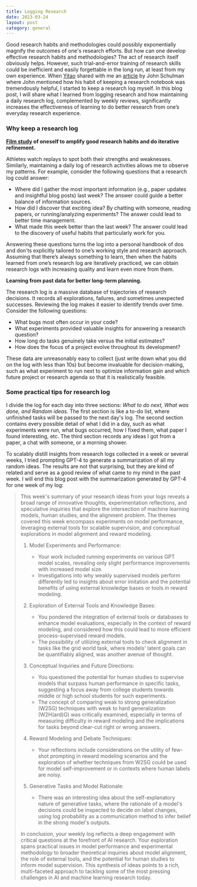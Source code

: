 ```yaml
---
title: Logging Research
date: 2023-03-24
layout: post
category: general
---
```


Good research habits and methodologies could possibly exponentially magnify the outcomes of one's research efforts. But how can one develop effective research habits and methodologies? The act of research itself obviously helps. However, such trial-and-error training of research skills could be inefficient and easily forgettable in the long run, at least from my own experience. When [Yitao](https://yitaoliu17.com) shared with me an [article](http://joschu.net/blog/opinionated-guide-ml-research.html) by John Schulman where John mentioned how his habit of keeping a research notebook was tremendously helpful, I started to keep a research log myself. In this blog post, I will share what I learned from logging research and how maintaining a daily research log, complemented by weekly reviews, significantly increases the effectiveness of learning to do better research from one’s everyday research experience.

### Why keep a research log

**[Film study](https://bounded-regret.ghost.io/film-study/) of oneself to amplify good research habits and do iterative refinement.**

Athletes watch replays to spot both their strengths and weaknesses. Similarly, maintaining a daily log of research activities allows me to observe my patterns. For example, consider the following questions that a research log could answer:

- Where did I gather the most important information (e.g., paper updates and insightful blog posts) last week? The answer could guide a better balance of information sources.
- How did I discover that exciting idea? By chatting with someone, reading papers, or running/analyzing experiments? The answer could lead to better time management.
- What made this week better than the last week? The answer could lead to the discovery of useful habits that particularly work for you.

Answering these questions turns the log into a personal handbook of dos and don'ts explicitly tailored to one’s working style and research approach. Assuming that there’s always something to learn, then when the habits learned from one’s research log are iteratively practiced, we can obtain research logs with increasing quality and learn even more from them.

**Learning from past data for better long-term planning.**

The research log is a massive database of trajectories of research decisions. It records all explorations, failures, and sometimes unexpected successes. Reviewing the log makes it easier to identify trends over time. Consider the following questions:

- What bugs most often occur in your code?
- What experiments provided valuable insights for answering a research question?
- How long do tasks genuinely take versus the initial estimates?
- How does the focus of a project evolve throughout its development?

These data are unreasonably easy to collect (just write down what you did on the log with less than 10s) but become invaluable for decision-making, such as what experiment to run next to optimize information gain and which future project or research agenda so that it is realistically feasible.

### Some practical tips for research log

I divide the log for each day into three sections: *What to do next, What was done, and Random ideas.* The first section is like a to-do list, where unfinished tasks will be passed to the next day's log. The second section contains every possible detail of what I did in a day, such as what experiments were run, what bugs occurred, how I fixed them, what paper I found interesting, etc. The third section records any ideas I got from a paper, a chat with someone, or a morning shower.

To scalably distill insights from research logs collected in a week or several weeks, I tried prompting GPT-4 to generate a summarization of all my random ideas. The results are not that surprising, but they are kind of related and serve as a good review of what came to my mind in the past week. I will end this blog post with the summarization generated by GPT-4 for one week of my log:

> This week's summary of your research ideas from your logs reveals a broad range of innovative thoughts, experimentation reflections, and speculative inquiries that explore the intersection of machine learning models, human studies, and the alignment problem. The themes covered this week encompass experiments on model performance, leveraging external tools for scalable supervision, and conceptual explorations in model alignment and reward modeling.
>
> 1. Model Experiments and Performance:
>
>     
>
>     - Your work included running experiments on various GPT model scales, revealing only slight performance improvements with increased model size.
>     - Investigations into why weakly supervised models perform differently led to insights about error imitation and the potential benefits of using external knowledge bases or tools in reward modeling.
>
> 2. Exploration of External Tools and Knowledge Bases:
>
>     
>
>     - You pondered the integration of external tools or databases to enhance model evaluations, especially in the context of reward modeling, and considered how this could lead to more efficient process-supervised reward models.
>     - The possibility of utilizing external tools to check alignment in tasks like the grid world task, where models' latent goals can be quantifiably aligned, was another avenue of thought.
>
> 3. Conceptual Inquiries and Future Directions:
>
>     
>
>     - You questioned the potential for human studies to supervise models that surpass human performance in specific tasks, suggesting a focus away from college students towards middle or high school students for such experiments.
>     - The concept of comparing weak to strong generalization (W2SG) techniques with weak to hard generalization (W2H(ard)G) was critically examined, especially in terms of measuring difficulty in reward modeling and the implications for tasks beyond clear-cut right or wrong answers.
>
> 4. Reward Modeling and Debate Techniques:
>
>     
>
>     - Your reflections include considerations on the utility of few-shot prompting in reward modeling scenarios and the exploration of whether techniques from W2SG could be used for model self-improvement or in contexts where human labels are noisy.
>
> 5. Generative Tasks and Model Rationale:
>
>     
>
>     - There was an interesting idea about the self-explanatory nature of generative tasks, where the rationale of a model's decisions could be inspected to decide on label changes, using log probability as a communication method to infer belief in the strong model's outputs.
>
> In conclusion, your weekly log reflects a deep engagement with critical questions at the forefront of AI research. Your exploration spans practical issues in model performance and experimental methodology to broader theoretical inquiries about model alignment, the role of external tools, and the potential for human studies to inform model supervision. This synthesis of ideas points to a rich, multi-faceted approach to tackling some of the most pressing challenges in AI and machine learning research today.
